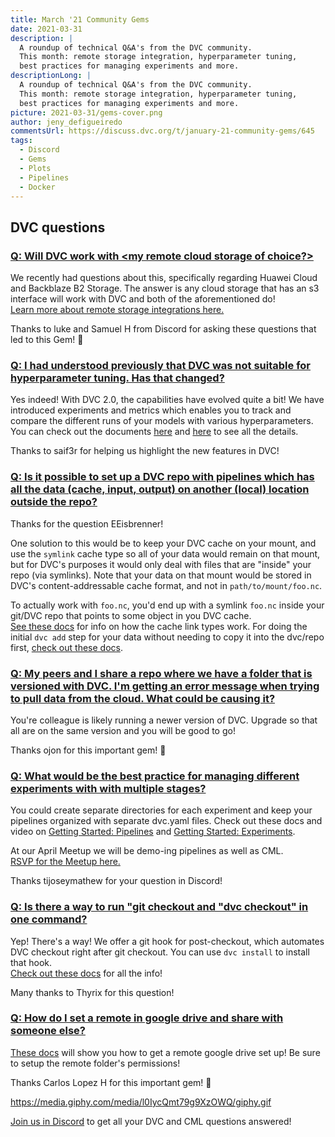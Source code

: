 ```yaml
---
title: March '21 Community Gems
date: 2021-03-31
description: |
  A roundup of technical Q&A's from the DVC community. 
  This month: remote storage integration, hyperparameter tuning,
  best practices for managing experiments and more.
descriptionLong: |
  A roundup of technical Q&A's from the DVC community. 
  This month: remote storage integration, hyperparameter tuning,
  best practices for managing experiments and more.
picture: 2021-03-31/gems-cover.png
author: jeny_defigueiredo
commentsUrl: https://discuss.dvc.org/t/january-21-community-gems/645
tags:
  - Discord
  - Gems
  - Plots
  - Pipelines
  - Docker
---
```


## DVC questions

### [Q: Will DVC work with <my remote cloud storage of choice?>](https://discord.com/channels/485586884165107732/563406153334128681/821493606770409493)

We recently had questions about this, specifically regarding Huawei Cloud and
Backblaze B2 Storage. The answer is any cloud storage that has an s3 interface
will work with DVC and both of the aforementioned do!  
[Learn more about remote storage integrations here.](https://dvc.org/doc/command-reference/remote)

Thanks to luke and Samuel H from Discord for asking these questions that led to
this Gem! 💎

### [Q: I had understood previously that DVC was not suitable for hyperparameter tuning. Has that changed?](https://discord.com/channels/485586884165107732/485596304961962003/820722752709328967)

Yes indeed! With DVC 2.0, the capabilities have evolved quite a bit! We have
introduced experiments and metrics which enables you to track and compare the
different runs of your models with various hyperparameters. You can check out
the documents [here](https://dvc.org/doc/start/experiments) and
[here](https://dvc.org/doc/start/metrics-parameters-plots) to see all the
details.

Thanks to saif3r for helping us highlight the new features in DVC!

### [Q: Is it possible to set up a DVC repo with pipelines which has all the data (cache, input, output) on another (local) location outside the repo?](https://discord.com/channels/485586884165107732/485596304961962003/819509440217874473)

Thanks for the question EEisbrenner!

One solution to this would be to keep your DVC cache on your mount, and use the
`symlink` cache type so all of your data would remain on that mount, but for
DVC's purposes it would only deal with files that are "inside" your repo (via
symlinks). Note that your data on that mount would be stored in DVC's
content-addressable cache format, and not in `path/to/mount/foo.nc`.

To actually work with `foo.nc`, you'd end up with a symlink `foo.nc` inside your
git/DVC repo that points to some object in you DVC cache.  
[See these docs](https://dvc.org/doc/user-guide/large-dataset-optimization) for
info on how the cache link types work. For doing the initial `dvc add` step for
your data without needing to copy it into the dvc/repo first,
[check out these docs](https://dvc.org/doc/command-reference/add#example-transfer-to-the-cache).

### [Q: My peers and I share a repo where we have a folder that is versioned with DVC. I'm getting an error message when trying to pull data from the cloud. What could be causing it?](https://discord.com/channels/485586884165107732/563406153334128681/799617584336338954)

You're colleague is likely running a newer version of DVC. Upgrade so that all
are on the same version and you will be good to go!

Thanks ojon for this important gem! 💎

### [Q: What would be the best practice for managing different experiments with with multiple stages?](https://discord.com/channels/485586884165107732/485596304961962003/824846339288334356)

You could create separate directories for each experiment and keep your
pipelines organized with separate dvc.yaml files. Check out these docs and video
on [Getting Started: Pipelines](https://dvc.org/doc/start/data-pipelines) and
[Getting Started: Experiments](https://dvc.org/doc/start/experiments).

At our April Meetup we will be demo-ing pipelines as well as CML.  
[RSVP for the Meetup here.](https://www.meetup.com/DVC-Community-Virtual-Meetups/events/277245660/?isFirstPublish=true)

Thanks tijoseymathew for your question in Discord!

### [Q: Is there a way to run "git checkout and "dvc checkout" in one command?](https://discord.com/channels/485586884165107732/563406153334128681/818488624303046677)

Yep! There's a way! We offer a git hook for post-checkout, which automates DVC
checkout right after git checkout. You can use `dvc install` to install that
hook.  
[Check out these docs](https://dvc.org/doc/command-reference/install) for all
the info!

Many thanks to Thyrix for this question!

### [Q: How do I set a remote in google drive and share with someone else?](https://discord.com/channels/485586884165107732/563406153334128681/819432969260761131)

[These docs](https://dvc.org/doc/user-guide/setup-google-drive-remote) will show
you how to get a remote google drive set up! Be sure to setup the remote
folder's permissions!

Thanks Carlos Lopez H for this important gem! 💎

https://media.giphy.com/media/l0IycQmt79g9XzOWQ/giphy.gif

[Join us in Discord](https://discord.com/invite/dvwXA2N) to get all your DVC and
CML questions answered!
